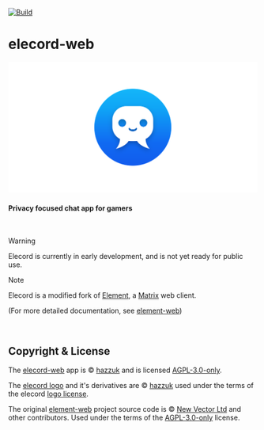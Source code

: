 [![Build](https://github.com/elecordapp/elecord-web/actions/workflows/build.yml/badge.svg)](https://github.com/elecordapp/elecord-web/actions/workflows/build.yml)

# elecord-web

<img src="https://github.com/elecordapp/elecord-web/raw/master/res/themes/element/img/logos/opengraph.png">

#### Privacy focused chat app for gamers

<br>

> [!WARNING]  
> Elecord is currently in early development, and is not yet ready for public use.

> [!NOTE]
> Elecord is a modified fork of [Element](https://element.io/), a [Matrix](https://matrix.org/) web client.
> 
> (For more detailed documentation, see [element-web](https://github.com/element-hq/element-web))

<br>

## Copyright & License

The [elecord-web](https://github.com/elecordapp/elecord-web) app is © [hazzuk](https://github.com/hazzuk) and is licensed [AGPL-3.0-only](https://github.com/elecordapp/elecord-web/blob/master/LICENSE-AGPL-3.0).

The [elecord logo](https://github.com/elecordapp/elecord-web/blob/master/res/vector-icons/1240x600.png) and it's derivatives are © [hazzuk](https://github.com/hazzuk) used under the terms of the elecord [logo license](https://github.com/elecordapp/elecord-web/blob/master/LOGO_LICENSE.txt).

The original [element-web](https://github.com/element-hq/element-web) project source code is © [New Vector Ltd](https://element.io/) and other contributors. Used under the terms of the [AGPL-3.0-only](https://github.com/elecordapp/elecord-web/blob/master/LICENSE-AGPL-3.0) license.